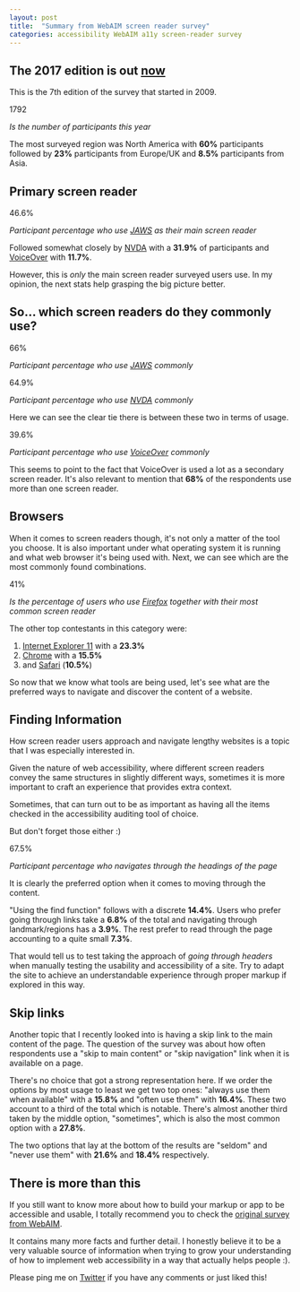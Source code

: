 ```yaml
---
layout: post
title:  "Summary from WebAIM screen reader survey"
categories: accessibility WebAIM a11y screen-reader survey
---
```

<section class="post-section">
    <h2 class="post-section-title">The 2017 edition is out <a href="https://webaim.org/projects/screenreadersurvey7/" target="_blank">now</a></h2>
    <p class="post-paragraph">This is the 7th edition of the survey that started in 2009.</p>
    <div class="post-fact-container">
        <p tabindex="-1" aria-label="Aproximately 1792" class="post-fact">1792</p>
        <em tabindex="-1" aria-label="is the number of participants this year">Is the number of participants this year</em>
    </div>
    <p class="post-paragraph">
        The most surveyed region was North America with <strong class="post-paragraph-fact">60%</strong> participants followed by <strong class="post-paragraph-fact">23%</strong> participants from Europe/UK and <strong class="post-paragraph-fact">8.5%</strong> participants from Asia.
    </p>
</section>
<section class="post-section">
    <h2 class="post-section-title">Primary screen reader</h2>
    <div class="post-fact-container">
        <p class="post-fact">46.6%</p>
        <em>Participant percentage who use <a href="http://www.freedomscientific.com/Products/Blindness/JAWS" target="_blank">JAWS</a> as their main screen reader</em>
    </div>
    <p class="post-paragraph">
        Followed somewhat closely by <a href="https://www.nvaccess.org/" target="_blank">NVDA</a> with a <strong class="post-paragraph-fact">31.9%</strong> of participants and <a href="https://www.apple.com/lae/accessibility/mac/vision/" target="_blank">VoiceOver</a> with <strong class="post-paragraph-fact">11.7%</strong>.
    </p>
    <p class="post-paragraph">
        However, this is <em>only</em> the main screen reader surveyed users use. In my opinion, the next stats help grasping the big picture better.
    </p>
</section>
<section class="post-section">
    <h2 class="post-section-title">So... which screen readers do they commonly use?</h2>
     <div class="post-fact-container">
        <p class="post-fact">66%</p>
        <em>Participant percentage who use <a href="http://www.freedomscientific.com/Products/Blindness/JAWS" target="_blank">JAWS</a> commonly</em>
    </div>
    <div class="post-fact-container">
        <p class="post-fact">64.9%</p>
        <em>Participant percentage who use <a href="https://www.nvaccess.org/" target="_blank">NVDA</a> commonly</em>
    </div>
    <p class="post-paragraph">
        Here we can see the clear tie there is between these two in terms of usage.
    </p>
    <div class="post-fact-container">
        <p class="post-fact post-fact-alternate-color">39.6%</p>
        <em>Participant percentage who use <a href="https://www.apple.com/lae/accessibility/mac/vision/" target="_blank">VoiceOver</a> commonly</em>
    </div>
    <p class="post-paragraph">
        This seems to point to the fact that VoiceOver is used a lot as a secondary screen reader. It's also relevant to mention that <strong class="post-paragraph-fact">68%</strong> of the respondents use more than one screen reader.
    </p>
</section>
<section class="post-section">
    <h2 class="post-section-title">Browsers</h2>
    <p class="post-paragraph">
        When it comes to screen readers though, it's not only a matter of the tool you choose. It is also important under what operating system it is running and what web browser it's being used with. Next, we can see which are the most commonly found combinations.
    </p>
    <div class="post-fact-container">
        <p class="post-fact">41%</p>
        <em>Is the percentage of users who use <a href="https://www.mozilla.org/en-US/firefox/new/" target="_blank">Firefox</a> together with their most common screen reader</em>
    </div>
    <p class="post-paragraph">
        The other top contestants in this category were: 
    </p>
    <ol class="post-list">
        <li class="post-list-item"><a href="https://en.wikipedia.org/wiki/Internet_Explorer_11" target="_blank">Internet Explorer 11</a> with a <strong class="post-paragraph-fact">23.3%</strong></li>
        <li class="post-list-item"><a href="https://www.google.com/chrome/browser/desktop/index.html" target="_blank">Chrome</a> with a <strong class="post-paragraph-fact">15.5%</strong></li>
        <li class="post-list-item">and <a href="https://www.apple.com/safari/" target="_blank">Safari</a> (<strong class="post-paragraph-fact">10.5%</strong>)</li>
    </ol>
    <p class="post-paragraph">
        So now that we know what tools are being used, let's see what are the preferred ways to navigate and discover the content of a website.
    </p>
</section>
<section class="post-section">
    <h2 class="post-section-title">Finding Information</h2>
    <p class="post-paragraph">
        How screen reader users approach and navigate lengthy websites is a topic that I was especially interested in. 
    </p>
    <p class="post-paragraph">
        Given the nature of web accessibility, where different screen readers convey the same structures in slightly different ways, sometimes it is more important to craft an experience that provides extra context.
    </p>
    <p class="post-paragraph">Sometimes, that can turn out to be as important as having all the items checked in the accessibility auditing tool of choice.
    </p>
    <p class="post-paragraph">
        But don't forget those either :)
    </p>
    <div class="post-fact-container">
        <p class="post-fact">67.5%</p>
        <em>Participant percentage who navigates through the headings of the page</em>
    </div>
    <p class="post-paragraph">
        It is clearly the preferred option when it comes to moving through the content.
    </p>
    <p class="post-paragraph">
        "Using the find function" follows with a discrete <strong class="post-paragraph-fact">14.4%</strong>. Users who prefer going through links take a <strong class="post-paragraph-fact">6.8%</strong> of the total and navigating through landmark/regions has a <strong class="post-paragraph-fact">3.9%</strong>. The rest prefer to read through the page accounting to a quite small <strong class="post-paragraph-fact">7.3%</strong>.
    </p>
    <p class="post-paragraph">
        That would tell us to test taking the approach of <em>going through headers</em> when manually testing the usability and accessibility of a site. Try to adapt the site to achieve an understandable experience through proper markup if explored in this way.
    </p>
</section>
<section class="post-section">
    <h2 class="post-section-title">Skip links</h2>
    <p class="post-paragraph">
        Another topic that I recently looked into is having a skip link to the main content of the page. The question of the survey was about how often respondents use a "skip to main content" or "skip navigation" link when it is available on a page.
    </p>
    <p class="post-paragraph">
        There's no choice that got a strong representation here. If we order the options by most usage to least we get two top ones: "always use them when available" with a <strong class="post-paragraph-fact">15.8%</strong> and "often use them" with <strong class="post-paragraph-fact">16.4%</strong>. These two account to a third of the total which is notable. There's almost another third taken by the middle option, "sometimes", which is also the most common option with a <strong class="post-paragraph-fact">27.8%</strong>.</p>
    <p class="post-paragraph"> The two options that lay at the bottom of the results are "seldom" and "never use them" with <strong class="post-paragraph-fact">21.6%</strong> and <strong class="post-paragraph-fact">18.4%</strong> respectively.
    </p>
</section>
<section class="post-section">
    <h2 class="post-section-title">There is more than this</h2>
    <p class="post-paragraph">
        If you still want to know more about how to build your markup or app to be accessible and usable, I totally recommend you to check the <a href="https://webaim.org/projects/screenreadersurvey7/" target="_blank">original survey from WebAIM</a>.
    </p> 
    <p class="post-paragraph">
        It contains many more facts and further detail. I honestly believe it to be a very valuable source of information when trying to grow your understanding of how to implement web accessibility in a way that actually helps people :).
    </p>
    <p class="post-paragraph"> 
        Please ping me on <a href="https://twitter.com/j2thekay" target="_blank">Twitter</a> if you have any comments or just liked this!
    </p>
</section>